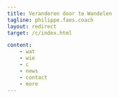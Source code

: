 ```yaml
---
title: Veranderen door te Wandelen
tagline: philippe.faes.coach
layout: redirect
target: /c/index.html

content:
    - wat
    - wie
    - c
    - news
    - contact
    - more
---
```

